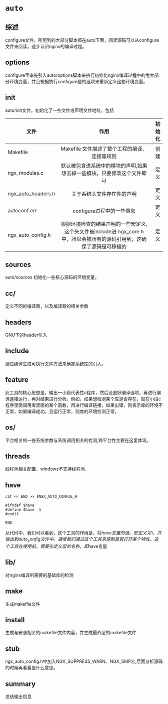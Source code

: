 # `auto`
## 综述
configure文件，所用到的大部分脚本都在auto下面，阅读源码可以从configure文件来阅读，逐步认识nginx的编译过程。
## options
configure里率先引入auto/options脚本来执行初始化nginx编译过程中的绝大部分环境变量，并且根据执行configure是的选项来重新定义这些环境变量。
## init
auto/init文件，初始化了一些文件或声明文件地址，包括
	


| 文件 | 作用 | 初始化 |
| --- | :-----: | --: |
|Makefile | Makefile 文件描述了整个工程的编译、连接等规则| 创建
|ngx_modules.c | 默认被包含进系统中的模块的声明,如果想去掉一些模块，只要修改这个文件即可| 定义
|ngx\_auto_headers.h|关于系统头文件存在性的声明|定义|
|autoconf.err|configure过程中的一些信息|定义|
|ngx\_auto_config.h|根据环境检查的结果声明的一些宏定义,这个头文件被include进 ngx_core.h中，所以会被所有的源码引用到，这确保了源码是可移植的|定义|

## sources
auto/sources 初始化一些核心源码的环境变量。
## cc/
定义不同的编译器，以及编译器的相关参数
## headers
GNU下的header引入
## include
通过编译生成可执行文件方法来确定系统库的引入。
## feature
此工具的核心思想是，输出一小段代表性c程序，然后设置好编译选项，再进行编译连接运行，再对结果进行分析。例如，如果想检测某个库是否存在，就在小段c程序里面调用库里面的某个函数，再进行编译链接，如果出错，则表示库的环境不正常，如果编译成功，且运行正常，则库的环境检测正常。
## os/
平台相关的一些系统参数与系统调用相关的检测,跨平台性主要在这里体现。

## threads
线程池相关配置，windows不支持线程池.

## have
	
	cat << END >> $NGX_AUTO_CONFIG_H

	#ifndef $have
	#define $have  1
	#endif

	END

从代码中，我们可以看到，这个工具的作用是，将$have变量的值，宏定义为1，并输出到auto_config文件中。通常我们通过这个工具来控制是否打开某个特性。这个工具在使用前，需要先定义宏的名称 ，即$have变量
## lib/
对nginx编译所需要的基础库的检测
## make
生成makefile文件
## install
生成与安装相关的makefile文件内容，并生成最外层的makefile文件
## stub
ngx_auto_config.h中加入NGX_SUPPRESS_WARN、NGX_SMP宏,后面分析源码的时候再看看是什么意思。
## summary
总结输出信息
